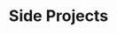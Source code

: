 ---
title: Side Projects
sections:
  - section_id: intro
    component: Intro
    type: intro
    title: Intro
    content: >-
     Check out all my side projects I have started (and failed) 😅
template: posts
---